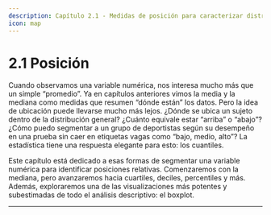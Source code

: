 ```yaml
---
description: Capítulo 2.1 - Medidas de posición para caracterizar distribuciones
icon: map
---
```


# 2.1 Posición

Cuando observamos una variable numérica, nos interesa mucho más que un simple “promedio”. Ya en capítulos anteriores vimos la media y la mediana como medidas que resumen “dónde están” los datos. Pero la idea de ubicación puede llevarse mucho más lejos. ¿Dónde se ubica un sujeto dentro de la distribución general? ¿Cuánto equivale estar “arriba” o “abajo”? ¿Cómo puedo segmentar a un grupo de deportistas según su desempeño en una prueba sin caer en etiquetas vagas como “bajo, medio, alto”? La estadística tiene una respuesta elegante para esto: los cuantiles.

Este capítulo está dedicado a esas formas de segmentar una variable numérica para identificar posiciones relativas. Comenzaremos con la mediana, pero avanzaremos hacia cuartiles, deciles, percentiles y más. Además, exploraremos una de las visualizaciones más potentes y subestimadas de todo el análisis descriptivo: el boxplot.

***
